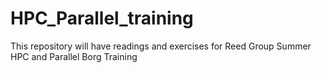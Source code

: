 # HPC_Parallel_training

This repository will have readings and exercises for Reed Group Summer HPC and Parallel Borg Training

